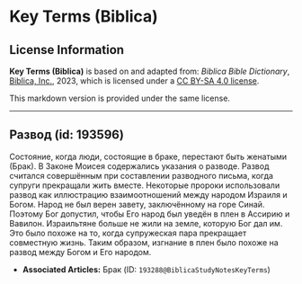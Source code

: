 # Key Terms (Biblica)

## License Information

**Key Terms (Biblica)** is based on and adapted from: _Biblica Bible Dictionary_, [Biblica, Inc.](https://www.biblica.com/), 2023, which is licensed under a [CC BY-SA 4.0 license](https://creativecommons.org/licenses/by-sa/4.0/legalcode.en).

This markdown version is provided under the same license.



--------------------------------

## Развод (id: 193596)

Состояние, когда люди, состоящие в браке, перестают быть женатыми (Брак). В Законе Моисея содержались указания о разводе. Развод считался совершённым при составлении разводного письма, когда супруги прекращали жить вместе. Некоторые пророки использовали развод как иллюстрацию взаимоотношений между народом Израиля и Богом. Народ не был верен завету, заключённому на горе Синай. Поэтому Бог допустил, чтобы Его народ был уведён в плен в Ассирию и Вавилон. Израильтяне больше не жили на земле, которую Бог дал им. Это было похоже на то, когда супружеская пара прекращает совместную жизнь. Таким образом, изгнание в плен было похоже на развод между Богом и Его народом.

* **Associated Articles:** Брак (ID: `193288@BiblicaStudyNotesKeyTerms`)

